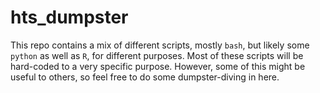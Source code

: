 # hts_dumpster


This repo contains a mix of different scripts, mostly ```bash```, but likely some ```python``` as well as ```R```, for different purposes. Most of these scripts will be hard-coded to a very specific purpose. However, some of this might be useful to others, so feel free to do some dumpster-diving in here.

